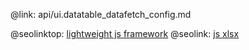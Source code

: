 @link: api/ui.datatable_datafetch_config.md

@seolinktop: [lightweight js framework](https://webix.com)
@seolink: [js xlsx](https://webix.com/widget/excel_viewer/)